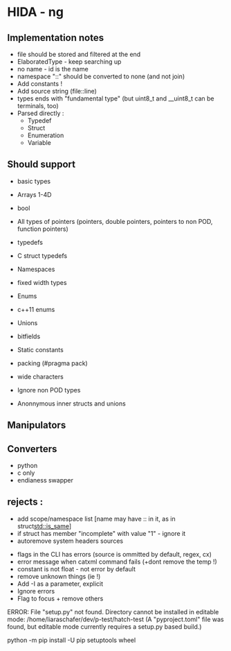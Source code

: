 # HIDA - ng

## Implementation notes

* file should be stored and filtered at the end
* ElaboratedType - keep searching up
* no name - id is the name
* namespace "::" should be converted to none (and not join)
* Add constants !
* Add source string (file::line)
* types ends with "fundamental type" (but uint8_t and __uint8_t can be terminals, too)
* Parsed directly :
  * Typedef
  * Struct
  * Enumeration
  * Variable

## Should support

* basic types 
* Arrays 1-4D
* bool
* All types of pointers (pointers, double pointers, pointers to non POD, function pointers)
* typedefs
* C struct typedefs
* Namespaces
* fixed width types
* Enums
* c++11 enums
* Unions
* bitfields
* Static constants
* packing (#pragma pack)
* wide characters

* Ignore non POD types
* Anonnymous inner structs and unions

## Manipulators

## Converters 

  * python
  * c only
  * endianess swapper

## rejects :

* add scope/namespace list [name may have :: in it, as in struct<std::is_same>]
* if struct has member "incomplete" with value "1" - ignore it
* autoremove system headers sources

- flags in the CLI has errors (source is ommitted by default, regex, cx)
- error message when catxml command fails (+dont remove the temp !)
- constant is not float - not error by default
- remove unknown things (ie !)
- Add -I as a parameter, explicit
- Ignore errors
- Flag to focus + remove others


ERROR: File "setup.py" not found. Directory cannot be installed in editable mode: /home/liaraschafer/dev/p-test/hatch-test
(A "pyproject.toml" file was found, but editable mode currently requires a setup.py based build.)

python -m pip install -U pip setuptools wheel